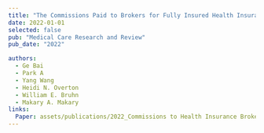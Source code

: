 ```yaml
---
title: "The Commissions Paid to Brokers for Fully Insured Health Insurance Plans"
date: 2022-01-01
selected: false
pub: "Medical Care Research and Review"
pub_date: "2022"

authors:
  - Ge Bai
  - Park A
  - Yang Wang
  - Heidi N. Overton
  - William E. Bruhn
  - Makary A. Makary
links:
  Paper: assets/publications/2022_Commissions to Health Insurance Brokers.pdf
---
```

